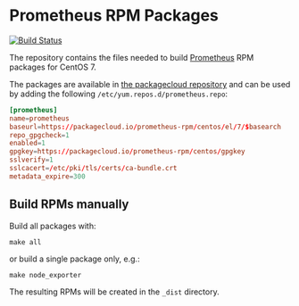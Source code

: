 # Prometheus RPM Packages

[![Build Status](https://travis-ci.org/lest/prometheus-rpm.svg?branch=master)](https://travis-ci.org/lest/prometheus-rpm)

The repository contains the files needed to build [Prometheus][1] RPM packages
for CentOS 7.

The packages are available in [the packagecloud repository][2] and can be used
by adding the following `/etc/yum.repos.d/prometheus.repo`:

``` conf
[prometheus]
name=prometheus
baseurl=https://packagecloud.io/prometheus-rpm/centos/el/7/$basearch
repo_gpgcheck=1
enabled=1
gpgkey=https://packagecloud.io/prometheus-rpm/centos/gpgkey
sslverify=1
sslcacert=/etc/pki/tls/certs/ca-bundle.crt
metadata_expire=300
```

## Build RPMs manually

Build all packages with:

``` shell
make all
```

or build a single package only, e.g.:

``` shell
make node_exporter
```

The resulting RPMs will be created in the `_dist` directory.

[1]: https://prometheus.io
[2]: https://packagecloud.io/prometheus-rpm/centos
